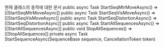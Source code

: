 현재 클래스의 동작에 대한 문서
public async Task StartSeqMtrMoveAsync()
=> [[StartSeqMtrMoveAsync]]
public async Task StartSeqVisMoveAsync()
=> [[StartSeqVisMoveAsync]]
public async Task StartSeqDistortionAsync()
=> [[StartSeqDistortionAsync]]
public async Task StartAllSequencesAsync()
=> [[StartAllSequencesAsync]]
public void StopAllSequences()
=> [[StopAllSequences]]
private async Task StartSequenceAsync(SequenceBase sequence, CancellationToken token)

